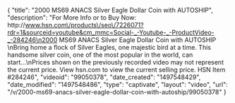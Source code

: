 {
    "title": "2000 MS69 ANACS Silver Eagle Dollar Coin with AUTOSHIP",
    "description": "For More Info or to Buy Now: http:\/\/www.hsn.com\/products\/seo\/7226071?rdr=1&sourceid=youtube&cm_mmc=Social-_-Youtube-_-ProductVideo-_-284246\n2000 MS69 ANACS Silver Eagle Dollar Coin with AUTOSHIP \nBring home a flock of Silver Eagles, one majestic bird at a time. This handsome silver coin, one of the most popular in the world, can start...\nPrices shown on the previously recorded video may not represent the current price.  View hsn.com to view the current selling price. HSN Item #284246",
    "videoid": "99050378",
    "date_created": "1497548429",
    "date_modified": "1497548486",
    "type": "captivate",
    "layout": "video",
    "url": "\/v\/2000-ms69-anacs-silver-eagle-dollar-coin-with-autoship\/99050378"
}